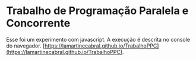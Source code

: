 # Trabalho de Programação Paralela e Concorrente

Esse foi um experimento com javascript. A execução é descrita no console do navegador.
[https://lamartinecabral.github.io/TrabalhoPPC](https://lamartinecabral.github.io/TrabalhoPPC).
